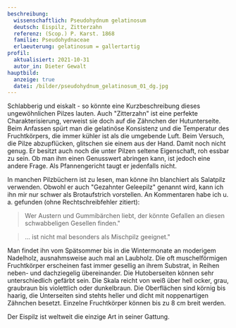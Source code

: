 ```yaml
---
beschreibung:
  wissenschaftlich: Pseudohydnum gelatinosum
  deutsch: Eispilz, Zitterzahn
  referenz: (Scop.) P. Karst. 1868
  familie: Pseudohydnaceae
  erlaeuterung: gelatinosum = gallertartig
profil:
  aktualisiert: 2021-10-31
  autor_in: Dieter Gewalt
hauptbild:
  anzeige: true
  datei: /bilder/pseudohydnum_gelatinosum_01_dg.jpg
---
```

Schlabberig und eiskalt - so könnte eine Kurzbeschreibung dieses ungewöhnlichen Pilzes lauten. Auch "Zitterzahn" ist eine perfekte Charakterisierung, verweist sie doch auf die Zähnchen der Hutunterseite. Beim Anfassen spürt man die gelatinöse Konsistenz und die Temperatur des Fruchtkörpers, die immer kühler ist als die umgebende Luft. Beim Versuch, die Pilze abzupflücken, glitschen sie einem aus der Hand. Damit noch nicht genug. Er besitzt auch noch die unter Pilzen seltene Eigenschaft, roh essbar zu sein. Ob man ihm einen Genusswert abringen kann, ist jedoch eine andere Frage. Als Pfannengericht taugt er jedenfalls nicht.

In manchen Pilzbüchern ist zu lesen, man könne ihn blanchiert als Salatpilz verwenden. Obwohl er auch "Gezahnter Geleepilz" genannt wird, kann ich ihn mir nur schwer als Brotaufstrich vorstellen. An Kommentaren habe ich u. a. gefunden (ohne Rechtschreibfehler zitiert):

> Wer Austern und Gummibärchen liebt, der könnte Gefallen an diesen schwabbeligen Gesellen finden."



> ... ist nicht mal besonders als Mischpilz geeignet."

Man findet ihn vom Spätsommer bis in die Wintermonate an moderigem Nadelholz, ausnahmsweise auch mal an Laubholz. Die oft muschelförmigen Fruchtkörper erscheinen fast immer gesellig an ihrem Substrat, in Reihen neben- und dachziegelig übereinander. Die Hutoberseiten können sehr unterschiedlich gefärbt sein. Die Skala reicht von weiß über hell ocker, grau, graubraun bis violettlich oder dunkelbraun. Die Oberflächen sind körnig bis haarig, die Unterseiten sind stehts heller und dicht mit noppenartigen Zähnchen besetzt. Einzelne Fruchtkörper können bis zu 8 cm breit werden.

Der Eispilz ist weltweit die einzige Art in seiner Gattung.